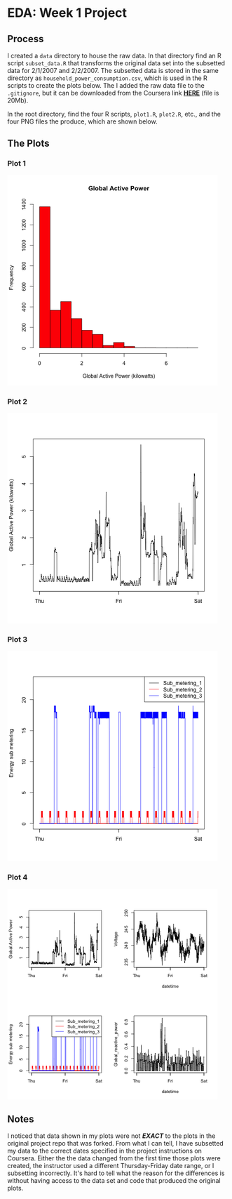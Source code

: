 # EDA: Week 1 Project

## __Process__

I created a `data` directory to house the raw data. In that directory find an R script `subset_data.R` that transforms the original data set into the subsetted data for 2/1/2007 and 2/2/2007. The subsetted data is stored in the same directory as `household_power_consumption.csv`, which is used in the R scripts to create the plots below. The I added the raw data file to the `.gitignore`, but it can be downloaded from the Coursera link __[HERE](https://d396qusza40orc.cloudfront.net/exdata%2Fdata%2Fhousehold_power_consumption.zip)__ (file is 20Mb).

In the root directory, find the four R scripts, `plot1.R`, `plot2.R`, etc., and the four PNG files the produce, which are shown below.

## __The Plots__

### Plot 1

![Plot 1](plot1.png)

### Plot 2

![Plot 2](plot2.png)

### Plot 3

![Plot 3](plot3.png)

### Plot 4

![Plot 4](plot4.png)

## __Notes__

I noticed that data shown in my plots were not *__EXACT__* to the plots in the original project repo that was forked. From what I can tell, I have subsetted my data to the correct dates specified in the project instructions on Coursera. Either the the data changed from the first time those plots were created, the instructor used a different Thursday-Friday date range, or I subsetting incorrectly. It's hard to tell what the reason for the differences is without having access to the data set and code that produced the original plots.
